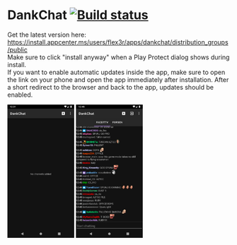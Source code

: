 # DankChat [![Build status](https://build.appcenter.ms/v0.1/apps/72d57929-1d65-40a0-8f76-5e7cc10bb0f0/branches/master/badge)](https://appcenter.ms)
Get the latest version here: https://install.appcenter.ms/users/flex3r/apps/dankchat/distribution_groups/public  
Make sure to click "install anyway" when a Play Protect dialog shows during install.  
If you want to enable automatic updates inside the app, make sure to open the link on your phone and open the app immediately after installation. After a short redirect to the browser and back to the app, updates should be enabled.  

<img src="screens/screen1.png" width="30%"/> <img src="screens/screen2.png" width="30%"/>
